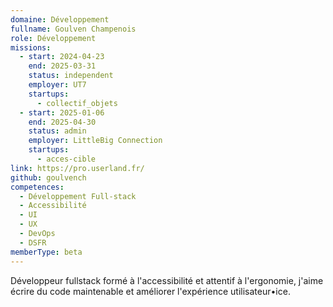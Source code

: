 ```yaml
---
domaine: Développement
fullname: Goulven Champenois
role: Développement
missions:
  - start: 2024-04-23
    end: 2025-03-31
    status: independent
    employer: UT7
    startups:
      - collectif_objets
  - start: 2025-01-06
    end: 2025-04-30
    status: admin
    employer: LittleBig Connection
    startups:
      - acces-cible
link: https://pro.userland.fr/
github: goulvench
competences:
  - Développement Full-stack
  - Accessibilité
  - UI
  - UX
  - DevOps
  - DSFR
memberType: beta
---
```

Développeur fullstack formé à l'accessibilité et attentif à l'ergonomie, j'aime écrire du code maintenable et améliorer l'expérience utilisateur•ice. 